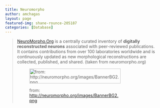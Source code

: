 ```yaml
---
title: Neuromorpho
author: amchagas
layout: page
featured-img: shane-rounce-205187
categories: [Database]
---
```


> [NeuroMorpho.Org](http://neuromorpho.org/index.jsp) is a centrally curated inventory of **digitally reconstructed neurons** associated with peer-reviewed publications. It contains contributions from over 100 laboratories worldwide and is continuously updated as new morphological reconstructions are collected, published, and shared. (taken from neuromorpho.org)<figure id="attachment_1189" style="width: 300px" class="wp-caption aligncenter">
>
> <img class="size-medium wp-image-1189" src="https://i1.wp.com/openeuroscience.com/wp-content/uploads/2016/03/bannerbg2.png?resize=300%2C49" alt="from: http://neuromorpho.org/images/BannerBG2.png" width="300" height="49" srcset="https://i1.wp.com/openeuroscience.com/wp-content/uploads/2016/03/bannerbg2.png?w=800 800w, https://i1.wp.com/openeuroscience.com/wp-content/uploads/2016/03/bannerbg2.png?resize=300%2C49 300w, https://i1.wp.com/openeuroscience.com/wp-content/uploads/2016/03/bannerbg2.png?resize=768%2C125 768w" sizes="(max-width: 300px) 100vw, 300px" data-recalc-dims="1" /><figcaption class="wp-caption-text">from: http://neuromorpho.org/images/BannerBG2.png</figcaption></figure>
